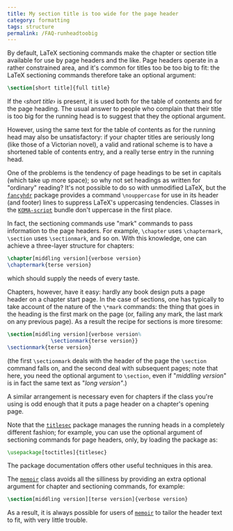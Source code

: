 ```yaml
---
title: My section title is too wide for the page header
category: formatting
tags: structure
permalink: /FAQ-runheadtoobig
---
```


By default, LaTeX sectioning commands make the chapter or section
title available for use by page headers and the like.  Page headers
operate in a rather constrained area, and it's common for titles too
be too big to fit: the LaTeX sectioning commands therefore take an
optional argument:
```latex
\section[short title]{full title}
```
If the &lsaquo;_short title_&rsaquo; is present, it is used both for the table of
contents and for the page heading.  The usual answer to people who
complain that their title is too big for the running head is to
suggest that they the optional argument.

However, using the same text for the table of contents as for the
running head may also be unsatisfactory: if your chapter titles are
seriously long (like those of a Victorian novel), a valid and rational
scheme is to have a shortened table of contents entry, and a really
terse entry in the running head.

One of the problems is the tendency of page headings to be set in
capitals (which take up more space); so why not set headings as written
for "ordinary" reading?  It's not possible to do so with unmodified
LaTeX, but the [`fancyhdr`](https://ctan.org/pkg/fancyhdr) package provides a command
`\nouppercase` for use in its header (and footer) lines to suppress
LaTeX's uppercasing tendencies.  Classes in the [`KOMA-script`](https://ctan.org/pkg/KOMA-script)
bundle don't uppercase in the first place.

In fact, the sectioning commands use "mark" commands to pass
information to the page headers.  For example, `\chapter` uses
`\chaptermark`, `\section` uses `\sectionmark`, and so on.  With
this knowledge, one can achieve a three-layer structure for chapters:
```latex
\chapter[middling version]{verbose version}
\chaptermark{terse version}
```
which should supply the needs of every taste.

Chapters, however, have it easy: hardly any book design puts a page
header on a chapter start page.  In the case of sections, one has
typically to take account of the nature of the `\*mark` commands:
the thing that goes in the heading is the first mark on the page (or,
failing any mark, the last mark on any previous page).  As a result
the recipe for sections is more tiresome:
<!-- {% raw %} -->
```latex
\section[middling version]{verbose version%
              \sectionmark{terse version}}
\sectionmark{terse version}
```
<!-- {% endraw %} -->
(the first `\sectionmark` deals with the header of the page the
`\section` command falls on, and the second deal with subsequent
pages; note that here, you need the optional argument to `\section`,
even if "_middling version_" is in fact the same text as
"_long version"_.)

A similar arrangement is necessary even for chapters if the class
you're using is odd enough that it puts a page header on a chapter's
opening page.

Note that the [`titlesec`](https://ctan.org/pkg/titlesec) package manages the running heads in
a completely different fashion; for example, you can use the optional
argument of sectioning commands for page headers, only, by loading the
package as:
```latex
\usepackage[toctitles]{titlesec}
```
The package documentation offers other useful techniques in this area.

The [`memoir`](https://ctan.org/pkg/memoir) class avoids all the silliness by providing an
extra optional argument for chapter and sectioning commands, for
example:
```latex
\section[middling version][terse version]{verbose version}
```
As a result, it is always possible for users of [`memoir`](https://ctan.org/pkg/memoir) to
tailor the header text to fit, with very little trouble.

